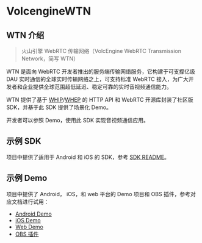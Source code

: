 # VolcengineWTN

## WTN 介绍

> 火山引擎 WebRTC 传输网络（VolcEngine WebRTC Transmission Network，简写 WTN）

WTN 是面向 WebRTC 开发者推出的服务端传输网络服务，它构建于可支撑亿级 DAU 实时通信的全球实时传输网络之上，可支持标准 WebRTC 接入，为广大开发者和企业提供全球范围超低延迟、稳定可靠的实时音视频通信能力。

WTN 提供了基于 [WHIP](https://www.ietf.org/id/draft-ietf-wish-whip-04.html)/[WHEP](https://www.ietf.org/id/draft-murillo-whep-00.html) 的 HTTP API 和 WebRTC 开源库封装了社区版 SDK，并基于此 SDK 提供了场景化 Demo。

开发者可以参照 Demo，使用此 SDK 实现音视频通信应用。

## 示例 SDK

项目中提供了适用于 Android 和 iOS 的 SDK，参考 [SDK README](SDK/README.md)。

## 示例 Demo

项目中提供了 Android， iOS，和 web 平台的 Demo 项目和 OBS 插件，参考对应文档进行试用：
- [Android Demo](https://www.volcengine.com/docs/6752/132445)
- [iOS Demo](https://www.volcengine.com/docs/6752/132446)
- [Web Demo](https://www.volcengine.com/docs/6752/132447)
- [OBS 插件](https://www.volcengine.com/docs/6752/132448)


